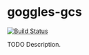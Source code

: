 # goggles-gcs

[![Build Status](https://travis-ci.org/ocramz/goggles-gcs.png)](https://travis-ci.org/ocramz/goggles-gcs)

TODO Description.
